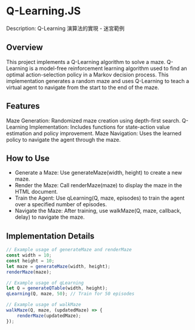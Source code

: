 # Q-Learning.JS
Description: Q-Learning 演算法的實現 - 迷宮範例 

## Overview
This project implements a Q-Learning algorithm to solve a maze. Q-Learning is a model-free reinforcement learning algorithm used to find an optimal action-selection policy in a Markov decision process. This implementation generates a random maze and uses Q-Learning to teach a virtual agent to navigate from the start to the end of the maze.

## Features
Maze Generation: Randomized maze creation using depth-first search.
Q-Learning Implementation: Includes functions for state-action value estimation and policy improvement.
Maze Navigation: Uses the learned policy to navigate the agent through the maze.

## How to Use
- Generate a Maze:
Use generateMaze(width, height) to create a new maze.
- Render the Maze:
Call renderMaze(maze) to display the maze in the HTML document.
- Train the Agent:
Use qLearning(Q, maze, episodes) to train the agent over a specified number of episodes.
- Navigate the Maze:
After training, use walkMaze(Q, maze, callback, delay) to navigate the maze.

## Implementation Details
```javascript
// Example usage of generateMaze and renderMaze
const width = 10;
const height = 10;
let maze = generateMaze(width, height);
renderMaze(maze);

// Example usage of qLearning
let Q = generateQTable(width, height);
qLearning(Q, maze, 50); // Train for 50 episodes

// Example usage of walkMaze
walkMaze(Q, maze, (updatedMaze) => {
    renderMaze(updatedMaze);
});
```





